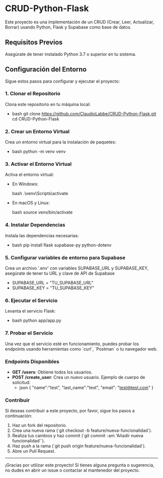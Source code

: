 # CRUD-Python-Flask

Este proyecto es una implementación de un CRUD (Crear, Leer, Actualizar, Borrar) usando Python, Flask y Supabase como base de datos.

## Requisitos Previos

Asegúrate de tener instalado Python 3.7 o superior en tu sistema.

## Configuración del Entorno

Sigue estos pasos para configurar y ejecutar el proyecto:

### 1. Clonar el Repositorio

Clona este repositorio en tu máquina local:

- bash
git clone https://github.com/ClaudioLabbe/CRUD-Python-Flask.git
cd CRUD-Python-Flask

### 2. Crear un Entorno Virtual

Crea un entorno virtual para la instalación de paquetes:

- bash
python -m venv venv

### 3. Activar el Entorno Virtual

Activa el entorno virtual:

- En Windows:

    bash
    .\\venv\\Scripts\\activate

- En macOS y Linux:

    bash
    source venv/bin/activate

### 4. Instalar Dependencias

Instala las dependencias necesarias:

- bash
pip install flask supabase-py python-dotenv

### 5. Configurar variables de entorno para Supabase

Crea un archivo '.env' con variables SUPABASE_URL y SUPABASE_KEY, asegúrate de tener tu URL y clave de API de Supabase

- SUPABASE_URL = "TU_SUPABASE_URL"
- SUPABASE_KEY = "TU_SUPABASE_KEY"

### 6. Ejecutar el Servicio

Levanta el servicio Flask:

- bash
python app/app.py

### 7. Probar el Servicio

Una vez que el servicio esté en funcionamiento, puedes probar los endpoints usando herramientas como \`curl\`, \`Postman\` o tu navegador web.

### Endpoints Disponibles

- **GET /users**: Obtiene todos los usuarios.
- **POST /create_user**: Crea un nuevo usuario. Ejemplo de cuerpo de solicitud:
    - json
    {
        "name":"test",
        "last_name":"test",
        "email": "test@test.com"
    }

### Contribuir

Si deseas contribuir a este proyecto, por favor, sigue los pasos a continuación:

1. Haz un fork del repositorio.
2. Crea una nueva rama (\`git checkout -b feature/nueva-funcionalidad\`).
3. Realiza tus cambios y haz commit (\`git commit -am 'Añadir nueva funcionalidad'\`).
4. Haz push a la rama (\`git push origin feature/nueva-funcionalidad\`).
5. Abre un Pull Request.

---

¡Gracias por utilizar este proyecto! Si tienes alguna pregunta o sugerencia, no dudes en abrir un issue o contactar al mantenedor del proyecto.

